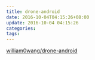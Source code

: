 ```yaml
---
title: drone-android
date: 2016-10-04T04:15:26+08:00
update: 2016-10-04 04:15:26
categories:
tags:
---
```

[william0wang/drone-android](https://github.com/william0wang/drone-android)
